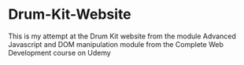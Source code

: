 # Drum-Kit-Website
This is my attempt at the Drum Kit website from the module Advanced Javascript and DOM manipulation module from the Complete Web Development course on Udemy
